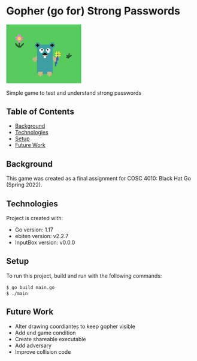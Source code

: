 # Gopher (go for) Strong Passwords
<img src="./images/game.jpg" alt="game" width="200" style="inline-block"/>
<p style="inline-block">
Simple game to test and understand strong passwords
</p>

## Table of Contents
* [Background](#background)
* [Technologies](#technologies)
* [Setup](#setup)
* [Future Work](#future-work)

## Background
This game was created as a final assignment for COSC 4010: Black Hat Go (Spring 2022).

## Technologies
Project is created with:
- Go version: 1.17
- ebiten version: v2.2.7
- InputBox version: v0.0.0

## Setup
To run this project, build and run with the following commands:
```
$ go build main.go
$ ./main
```

## Future Work
- Alter drawing coordiantes to keep gopher visible
- Add end game condition
- Create shareable executable
- Add adversary
- Improve collision code

